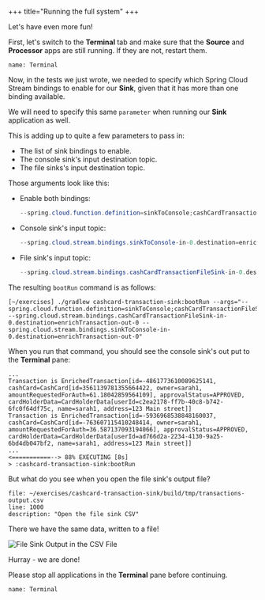 +++
title="Running the full system"
+++

Let's have even more fun!

First, let's switch to the **Terminal** tab and make sure that the **Source** and **Processor** apps are still running. If they are not, restart them.

```dashboard:open-dashboard
name: Terminal
```

Now, in the tests we just wrote, we needed to specify which Spring Cloud Stream bindings to enable for our **Sink**, given that it has more than one binding available.

We will need to specify this same `parameter` when running our **Sink** application as well.

This is adding up to quite a few parameters to pass in:

- The list of sink bindings to enable.
- The console sink's input destination topic.
- The file sinks's input destination topic.

Those arguments look like this:

- Enable both bindings:

  ```java
  --spring.cloud.function.definition=sinkToConsole;cashCardTransactionFileSink
  ```

- Console sink's input topic:

  ```java
  --spring.cloud.stream.bindings.sinkToConsole-in-0.destination=enrichTransaction-out-0
  ```

- File sink's input topic:

  ```java
  --spring.cloud.stream.bindings.cashCardTransactionFileSink-in-0.destination=enrichTransaction-out-0`
  ```

The resulting `bootRun` command is as follows:

```shell
[~/exercises] ./gradlew cashcard-transaction-sink:bootRun --args="--spring.cloud.function.definition=sinkToConsole;cashCardTransactionFileSink --spring.cloud.stream.bindings.cashCardTransactionFileSink-in-0.destination=enrichTransaction-out-0 --spring.cloud.stream.bindings.sinkToConsole-in-0.destination=enrichTransaction-out-0"
```

When you run that command, you should see the console sink's out put to the **Terminal** pane:

```shell
...
Transaction is EnrichedTransaction[id=-4861773610089625141, cashCard=CashCard[id=3561139781355664422, owner=sarah1, amountRequestedForAuth=61.18042859564109], approvalStatus=APPROVED, cardHolderData=CardHolderData[userId=c2ea2178-ff7b-40c8-b742-6fc0f64df75c, name=sarah1, address=123 Main street]]
Transaction is EnrichedTransaction[id=-5936968538848160037, cashCard=CashCard[id=-763607115410248414, owner=sarah1, amountRequestedForAuth=36.587137093194066], approvalStatus=APPROVED, cardHolderData=CardHolderData[userId=ad766d2a-2234-4130-9a25-6bd4db047bf2, name=sarah1, address=123 Main street]]
...
<===========--> 88% EXECUTING [8s]
> :cashcard-transaction-sink:bootRun
```

But what do you see when you open the file sink's output file?

```editor:open-file
file: ~/exercises/cashcard-transaction-sink/build/tmp/transactions-output.csv
line: 1000
description: "Open the file sink CSV"
```

There we have the same data, written to a file!

![File Sink Output in the CSV File](/workshop/content/assets/file-sink-output.png)

Hurray - we are done!

Please stop all applications in the **Terminal** pane before continuing.

```dashboard:open-dashboard
name: Terminal
```
